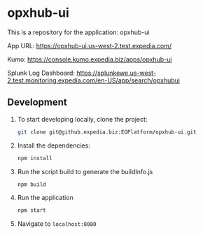 # opxhub-ui

This is a repository for the application: opxhub-ui

App URL: https://opxhub-ui.us-west-2.test.expedia.com/

Kumo: https://console.kumo.expedia.biz/apps/opxhub-ui

Splunk Log Dashboard: https://splunkewe.us-west-2.test.monitoring.expedia.com/en-US/app/search/opxhubui

## Development

1. To start developing locally, clone the project:

   ```bash
   git clone git@github.expedia.biz:EGPlatform/opxhub-ui.git
   ```

2. Install the dependencies:

   ```bash
   npm install
   ```

3. Run the script build to generate the buildInfo.js

   ```bash
   npm build
   ```

4. Run the application

   ```bash
   npm start
   ```

5. Navigate to `localhost:8080`
